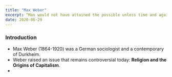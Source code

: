 ```yaml
---
title: "Max Weber"
excerpt: “Man would not have attained the possible unless time and again he had reached out for the impossible. But to do that a man must be a leader, and not only a leader but a hero as well.”
date: 2020-06-29
---
```


### Introduction

- Max Weber (1864-1920) was a German sociologist and a contemporary of Durkheim.
- Weber raised an issue that remains controversial today: **Religion and the Origins of Capitalism**.
-
